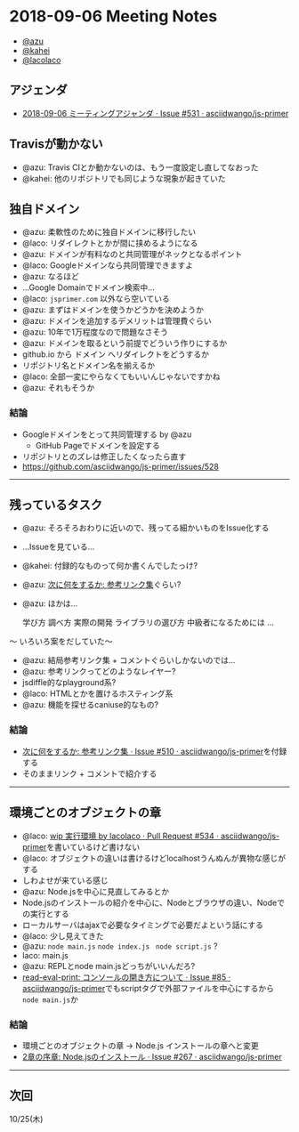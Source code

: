# 2018-09-06 Meeting Notes

- [@azu](https://github.com/azu)
- [@kahei](https://github.com/kahei)
- [@lacolaco](https://github.com/lacolaco)

## アジェンダ

- [2018-09-06 ミーティングアジャンダ · Issue #531 · asciidwango/js-primer](https://github.com/asciidwango/js-primer/issues/531)

## Travisが動かない

- @azu: Travis CIとか動かないのは、もう一度設定し直してなおった
- @kahei: 他のリポジトリでも同じような現象が起きていた

## 独自ドメイン

- @azu: 柔軟性のために独自ドメインに移行したい
- @laco: リダイレクトとかが間に挟めるようになる
- @azu: ドメインが有料なのと共同管理がネックとなるポイント
- @laco: Googleドメインなら共同管理できますよ
- @azu: なるほど
- ...Google Domainでドメイン検索中...
- @laco: `jsprimer.com` 以外なら空いている
- @azu: まずはドメインを使うかどうかを決めようか
- @azu: ドメインを追加するデメリットは管理費ぐらい
- @azu: 10年で1万程度なので問題なさそう
- @azu: ドメインを取るという前提でどういう作りにするか
- github.io から ドメイン へリダイレクトをどうするか
- リポジトリ名とドメイン名を揃えるか
- @laco: 全部一変にやらなくてもいいんじゃないですかね
- @azu: それもそうか


### 結論

- Googleドメインをとって共同管理する by @azu
    - GitHub Pageでドメインを設定する
- リポジトリとのズレは修正したくなったら直す
- <https://github.com/asciidwango/js-primer/issues/528>

----


## 残っているタスク

- @azu: そろそろおわりに近いので、残ってる細かいものをIssue化する
- ...Issueを見ている...
- @kahei: 付録的なものって何か書くんでしたっけ?
- @azu: [次に何をするか: 参考リンク集](https://github.com/asciidwango/js-primer/issues/510)ぐらい?
- @azu: ほかは…

    学び方
    調べ方
    実際の開発
    ライブラリの選び方
    中級者になるためには
    ...

〜 いろいろ案をだしていた〜

- @azu: 結局参考リンク集 + コメントぐらいしかないのでは…
- @azu: 参考リンクってどのようなレイヤー?
- jsdiffle的なplayground系?
- @laco: HTMLとかを置けるホスティング系
- @azu: 機能を探せるcaniuse的なもの?

### 結論

- [次に何をするか: 参考リンク集 · Issue #510 · asciidwango/js-primer](https://github.com/asciidwango/js-primer/issues/510)を付録する
- そのままリンク + コメントで紹介する


----

## 環境ごとのオブジェクトの章

- @laco: [wip 実行環境 by lacolaco · Pull Request #534 · asciidwango/js-primer](https://github.com/asciidwango/js-primer/pull/534)を書いているけど書けない
- @laco: オブジェクトの違いは書けるけどlocalhostうんぬんが異物な感じがする
- しわよせが来ている感じ
- @azu: Node.jsを中心に見直してみるとか
- Node.jsのインストールの紹介を中心に、Nodeとブラウザの違い、Nodeでの実行とする
- ローカルサーバはajaxで必要なタイミングで必要だよという話にする
- @laco: 少し見えてきた
- @azu: `node main.js` `node index.js` ` node script.js` ?
- laco: main.js
- @azu: REPLとnode main.jsどっちがいいんだろ?
- [read-eval-print: コンソールの開き方について · Issue #85 · asciidwango/js-primer](https://github.com/asciidwango/js-primer/issues/85)でもscriptタグで外部ファイルを中心にするから`node main.js`か

### 結論

- 環境ごとのオブジェクトの章 -> Node.js インストールの章へと変更
- [2章の序章: Node.jsのインストール · Issue #267 · asciidwango/js-primer](https://github.com/asciidwango/js-primer/issues/267)

----

## 次回

10/25(木)
